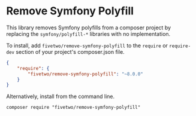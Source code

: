 # Remove Symfony Polyfill
This library removes Symfony polyfills from a composer project by replacing the `symfony/polyfill-*` libraries with no implementation.

To install, add `fivetwo/remove-symfony-polyfill` to the `require` or `require-dev` section of your project's composer.json file.

```json
{
    "require": {
        "fivetwo/remove-symfony-polyfill": "~8.0.0"
    }
}
```

Alternatively, install from the command line.

```shell
composer require "fivetwo/remove-symfony-polyfill"
```
